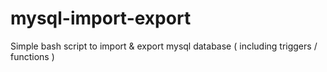 # mysql-import-export
Simple bash script to import &amp; export mysql database ( including triggers / functions ) 
